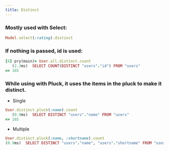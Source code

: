 ```yaml
---
title: Distinct
---
```


### Mostly used with Select:
```ruby
Model.select(:rating).distinct
```

### If nothing is passed, id is used:
```ruby
[6] pry(main)> User.all.distinct.count
   (2.3ms)  SELECT COUNT(DISTINCT "users"."id") FROM "users"
=> 165
```

### While using with Pluck, it uses the items in the pluck to make it distinct.
- Single
```ruby
User.distinct.pluck(:name).count
   (0.9ms)  SELECT DISTINCT "users"."name" FROM "users"
=> 165
```

- Multiple
```ruby
User.distinct.pluck(:name, :shortname).count
(0.9ms)  SELECT DISTINCT "users"."name", "users"."shortname" FROM "users"
```
